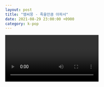 ```yaml
---
layout: post
title: "엠씨몽 - 죽을만큼 아파서"
date: 2021-08-29 23:00:00 +0900
category: k-pop
---
```


<div class="video-container">
    <video id="player" class="video-js vjs-default-skin vjs-big-play-centered" data-json="/public/json/k-pop/엠씨몽 - 죽을만큼 아파서.json"></video>
</div>

```
```
